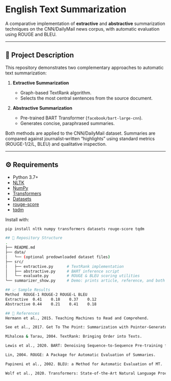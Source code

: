 # English Text Summarization

A comparative implementation of **extractive** and **abstractive** summarization techniques on the CNN/DailyMail news corpus, with automatic evaluation using ROUGE and BLEU.

---

## 📖 Project Description

This repository demonstrates two complementary approaches to automatic text summarization:

1. **Extractive Summarization**  
   - Graph-based TextRank algorithm.  
   - Selects the most central sentences from the source document.

2. **Abstractive Summarization**  
   - Pre-trained BART Transformer (`facebook/bart-large-cnn`).  
   - Generates concise, paraphrased summaries.

Both methods are applied to the CNN/DailyMail dataset. Summaries are compared against journalist‐written “highlights” using standard metrics (ROUGE-1/2/L, BLEU) and qualitative inspection.

---

## ⚙️ Requirements

- Python 3.7+  
- [NLTK](https://www.nltk.org/)  
- [NumPy](https://numpy.org/)  
- [Transformers](https://github.com/huggingface/transformers)  
- [Datasets](https://github.com/huggingface/datasets)  
- [rouge-score](https://github.com/google-research/google-research/tree/master/rouge)  
- [tqdm](https://github.com/tqdm/tqdm)  

Install with:

```bash
pip install nltk numpy transformers datasets rouge-score tqdm

## 📂 Repository Structure
.
├── README.md
├── data/
│   └── (optional predownloaded dataset files)
├── src/
│   ├── extractive.py      # TextRank implementation
│   ├── abstractive.py     # BART inference script
│   └── evaluate.py        # ROUGE & BLEU scoring utilities
└── summarizer_show.py     # Demo: prints article, reference, and both summaries

## 📈 Sample Results
Method	ROUGE-1	ROUGE-2	ROUGE-L	BLEU
Extractive	0.41	0.18	0.37	0.12
Abstractive	0.44	0.21	0.41	0.18

## 📝 References
Hermann et al., 2015. Teaching Machines to Read and Comprehend.

See et al., 2017. Get To The Point: Summarization with Pointer-Generator Networks.

Mihalcea & Tarau, 2004. TextRank: Bringing Order into Texts.

Lewis et al., 2020. BART: Denoising Sequence-to-Sequence Pre-training for NLG.

Lin, 2004. ROUGE: A Package for Automatic Evaluation of Summaries.

Papineni et al., 2002. BLEU: a Method for Automatic Evaluation of MT.

Wolf et al., 2020. Transformers: State-of-the-Art Natural Language Processing.
